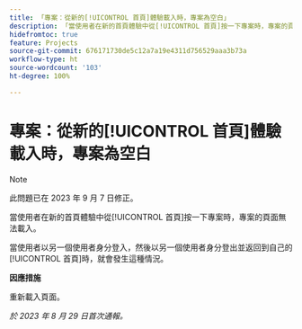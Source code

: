 ```yaml
---
title: 「專案：從新的[!UICONTROL 首頁]體驗載入時，專案為空白」
description: 「當使用者在新的首頁體驗中從[!UICONTROL 首頁]按一下專案時，專案的頁面無法載入。」
hidefromtoc: true
feature: Projects
source-git-commit: 676171730de5c12a7a19e4311d756529aaa3b73a
workflow-type: ht
source-wordcount: '103'
ht-degree: 100%

---
```



# 專案：從新的[!UICONTROL 首頁]體驗載入時，專案為空白

>[!NOTE]
>
>此問題已在 2023 年 9 月 7 日修正。

當使用者在新的首頁體驗中從[!UICONTROL 首頁]按一下專案時，專案的頁面無法載入。

當使用者以另一個使用者身分登入，然後以另一個使用者身分登出並返回到自己的[!UICONTROL 首頁]時，就會發生這種情況。

**因應措施**

重新載入頁面。

_於 2023 年 8 月 29 日首次通報。_

